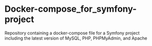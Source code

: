 # Docker-compose_for_symfony-project
Repository containing a docker-compose file for a Symfony project including the latest version of MySQL, PHP, PHPMyAdmin, and Apache
